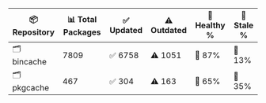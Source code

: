 | 📦 Repository | 📊 Total Packages | ✅ Updated | ⚠️ Outdated | 💚 Healthy % | 🔴 Stale % |
|---------------|-------------------|------------|-------------|-------------|------------|
| 🗂️ bincache | 7809 | ✅ 6758 | ⚠️ 1051 | 💚 87% | 🔴 13% |
| 🗂️ pkgcache | 467 | ✅ 304 | ⚠️ 163 | 💚 65% | 🔴 35% |
